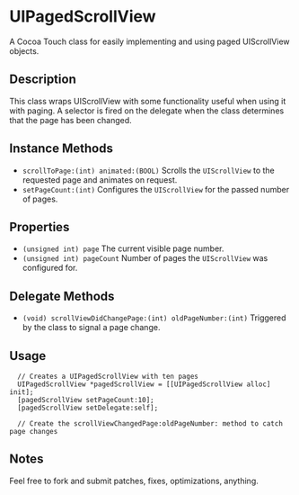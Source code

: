 # UIPagedScrollView

A Cocoa Touch class for easily implementing and using paged UIScrollView objects.

## Description

This class wraps UIScrollView with some functionality useful when using it with paging. A selector is fired on the delegate when the class determines that the page has been changed.

## Instance Methods

 * `scrollToPage:(int) animated:(BOOL)` Scrolls the `UIScrollView` to the requested page and animates on request.
 * `setPageCount:(int)` Configures the `UIScrollView` for the passed number of pages.

## Properties

 * `(unsigned int) page` The current visible page number.
 * `(unsigned int) pageCount` Number of pages the `UIScrollView` was configured for.

## Delegate Methods

 * `(void) scrollViewDidChangePage:(int) oldPageNumber:(int)` Triggered by the class to signal a page change.

## Usage

      // Creates a UIPagedScrollView with ten pages
      UIPagedScrollView *pagedScrollView = [[UIPagedScrollView alloc] init];
      [pagedScrollView setPageCount:10];
      [pagedScrollView setDelegate:self];

      // Create the scrollViewChangedPage:oldPageNumber: method to catch page changes

## Notes

Feel free to fork and submit patches, fixes, optimizations, anything.